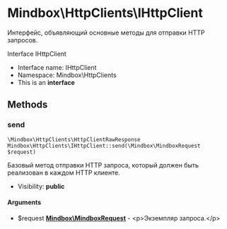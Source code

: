 Mindbox\HttpClients\IHttpClient
===============

Интерфейс, объявляющий основные методы для отправки HTTP запросов.

Interface IHttpClient


* Interface name: IHttpClient
* Namespace: Mindbox\HttpClients
* This is an **interface**






Methods
-------


### send

    \Mindbox\HttpClients\HttpClientRawResponse Mindbox\HttpClients\IHttpClient::send(\Mindbox\MindboxRequest $request)

Базовый метод отправки HTTP запроса, который должен быть реализован в каждом HTTP клиенте.



* Visibility: **public**


#### Arguments
* $request **[Mindbox\MindboxRequest](Mindbox-MindboxRequest.md)** - &lt;p&gt;Экземпляр запроса.&lt;/p&gt;


